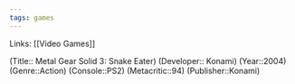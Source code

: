 ```yaml
---
tags: games
---
```

Links: [[Video Games]]

(Title:: Metal Gear Solid 3: Snake Eater)
(Developer:: Konami)
(Year::2004)
(Genre::Action)
(Console::PS2)
(Metacritic::94)
(Publisher::Konami)








